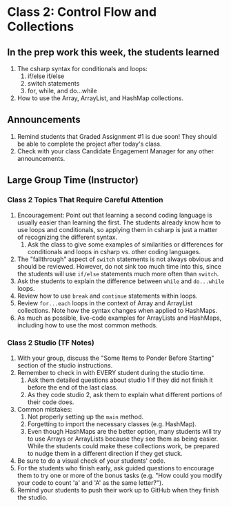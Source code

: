 # Class 2: Control Flow and Collections

## In the prep work this week, the students learned

1. The csharp syntax for conditionals and loops:
    1. if/else if/else
    1. switch statements
    1. for, while, and do...while
1. How to use the Array, ArrayList, and HashMap collections.

## Announcements

1. Remind students that Graded Assignment #1 is due soon! They should be able to complete the project after today's class.
1. Check with your class Candidate Engagement Manager for any other announcements.

## Large Group Time (Instructor)

### Class 2 Topics That Require Careful Attention

1. Encouragement: Point out that learning a second coding language is usually easier than learning the first. The students already know how to use loops and conditionals, so applying them in csharp is just a matter of recognizing the different syntax.
    1. Ask the class to give some examples of similarities or differences for conditionals and loops in csharp vs. other coding languages.
1. The "fallthrough" aspect of ``switch`` statements is not always obvious and should be reviewed. However, do not sink too much time into this, since the students will use ``if/else`` statements much more often than ``switch``.
1. Ask the students to explain the difference between ``while`` and ``do...while`` loops.
1. Review how to use ``break`` and ``continue`` statements within loops.
1. Review ``for...each`` loops in the context of Array and ArrayList collections. Note
how the syntax changes when applied to HashMaps.
1. As much as possible, live-code examples for ArrayLists and HashMaps, including how to use the most common methods.

### Class 2 Studio (TF Notes)

1. With your group, discuss the "Some Items to Ponder Before Starting" section of the studio instructions.
1. Remember to check in with EVERY student during the studio time.
    1. Ask them detailed questions about studio 1 if they did not finish it before the end of the last class.
    1. As they code studio 2, ask them to explain what different portions of their code does.
1. Common mistakes:
    1. Not properly setting up the ``main`` method.
    1. Forgetting to import the necessary classes (e.g. HashMap).
    1. Even though HashMaps are the better option, many students will try to use Arrays or ArrayLists because they see them as being easier. While the students could make these collections work, be prepared to nudge them in a different direction if they get stuck.
1. Be sure to do a visual check of your students' code.
1. For the students who finish early, ask guided questions to encourage them to try one or more of the bonus tasks (e.g. "How could you modify your code to count 'a' and 'A' as the same letter?").
1. Remind your students to push their work up to GitHub when they finish the studio.
